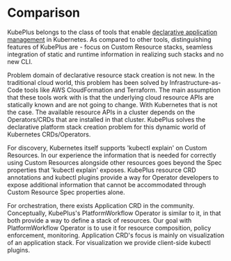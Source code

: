 
Comparison
===========

KubePlus belongs to the class of tools that enable [declarative application management](https://github.com/kubernetes/community/blob/master/contributors/design-proposals/architecture/declarative-application-management.md
) in Kubernetes. As compared to other tools, distinguishing features of KubePlus are - 
focus on Custom Resource stacks, seamless integration of static and runtime information in realizing such stacks and no new CLI.

Problem domain of declarative resource stack creation is not new. In the traditional cloud world, this problem has been solved by Infrastructure-as-Code tools like AWS CloudFormation and Terraform. The main assumption that these tools work with is that the underlying cloud resource APIs are statically known and are not going to change.
With Kubernetes that is not the case. The available resource APIs in a cluster
depends on the Operators/CRDs that are installed in that cluster.
KubePlus solves the declarative platform stack creation problem for this 
dynamic world of Kubernetes CRDs/Operators.

For discovery, Kubernetes itself supports 'kubectl explain' on Custom Resources.
In our experience the information that is needed for correctly using Custom Resources alongside other resources goes beyond the Spec properties that 'kubectl explain' exposes. 
KubePlus resource CRD annotations and kubectl plugins provide a way for
Operator developers to expose additional information that cannot be accommodated through Custom Resource Spec properties alone.

For orchestration, there exists Application CRD in the community. Conceptually, KubePlus's PlatformWorkflow Operator is similar to it, in that both provide a way to define a stack of resources. Our goal with PlatformWorkflow Operator is to use it for resource composition, policy enforcement, monitoring. Application CRD's focus is mainly on visualization of an application stack. For visualization we provide client-side kubectl plugins.
